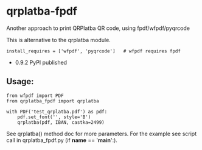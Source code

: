 # qrplatba-fpdf
Another approach to print QRPlatba QR code, using fpdf/wfpdf/pyqrcode

This is alternative to the qrplatba module.

```
install_requires = ['wfpdf', 'pyqrcode']   # wfpdf requires fpdf
```

- 0.9.2 PyPI published

## Usage:
```
from wfpdf import PDF
from qrplatba_fpdf import qrplatba

with PDF('test_qrplatba.pdf') as pdf:
    pdf.set_font('', style='B')
    qrplatba(pdf, IBAN, castka=2499)
```

See qrplatba() method doc for more parameters.
For the example see script call in qrplatba_fpdf.py (if __name__ == '__main__':).
